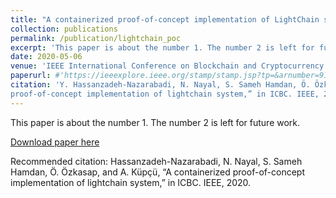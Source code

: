 ```yaml
---
title: "A containerized proof-of-concept implementation of LightChain system"
collection: publications
permalink: /publication/lightchain_poc
excerpt: 'This paper is about the number 1. The number 2 is left for future work.'
date: 2020-05-06
venue: 'IEEE International Conference on Blockchain and Cryptocurrency'
paperurl: #'https://ieeexplore.ieee.org/stamp/stamp.jsp?tp=&arnumber=9169463'
citation: 'Y. Hassanzadeh-Nazarabadi, N. Nayal, S. Sameh Hamdan, Ö. Özkasap, and A. Küpçü, “A containerized
proof-of-concept implementation of lightchain system,” in ICBC. IEEE, 2020.'
---
```

This paper is about the number 1. The number 2 is left for future work.

[Download paper here](https://ieeexplore.ieee.org/stamp/stamp.jsp?tp=&arnumber=9169463)

Recommended citation: Hassanzadeh-Nazarabadi, N. Nayal, S. Sameh Hamdan, Ö. Özkasap, and A. Küpçü, “A containerized
proof-of-concept implementation of lightchain system,” in ICBC. IEEE, 2020.
